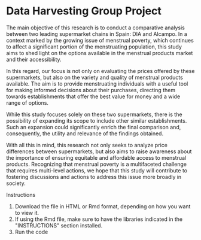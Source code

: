 # Data Harvesting Group Project

The main objective of this research is to conduct a comparative analysis between two leading supermarket chains in Spain: DIA and Alcampo. In a context marked by the growing issue of menstrual poverty, which continues to affect a significant portion of the menstruating population, this study aims to shed light on the options available in the menstrual products market and their accessibility.

In this regard, our focus is not only on evaluating the prices offered by these supermarkets, but also on the variety and quality of menstrual products available. The aim is to provide menstruating individuals with a useful tool for making informed decisions about their purchases, directing them towards establishments that offer the best value for money and a wide range of options.

While this study focuses solely on these two supermarkets, there is the possibility of expanding its scope to include other similar establishments. Such an expansion could significantly enrich the final comparison and, consequently, the utility and relevance of the findings obtained.

With all this in mind, this research not only seeks to analyze price differences between supermarkets, but also aims to raise awareness about the importance of ensuring equitable and affordable access to menstrual products. Recognizing that menstrual poverty is a multifaceted challenge that requires multi-level actions, we hope that this study will contribute to fostering discussions and actions to address this issue more broadly in society.

Instructions
1. Download the file in HTML or Rmd format, depending on how you want to view it.
2. If using the Rmd file, make sure to have the libraries indicated in the "INSTRUCTIONS" section installed.
3. Run the code
